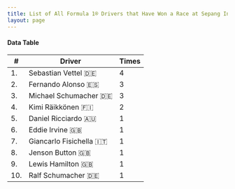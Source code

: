 ```yaml
---
title: List of All Formula 1® Drivers that Have Won a Race at Sepang International Circuit
layout: page
---
```


<canvas id="chart" width="400" height="180"></canvas>
<script>
var data = {
    "datasets": [
        {
            "backgroundColor": "#f3a935",
            "borderColor": "#f68639",
            "borderWidth": 1,
            "data": [
                4.0,
                3.0,
                3.0,
                2.0,
                1.0,
                1.0,
                1.0,
                1.0,
                1.0,
                1.0
            ],
            "label": "Times"
        }
    ],
    "labels": [
        "Sebastian Vettel 🇩🇪",
        "Fernando Alonso 🇪🇸",
        "Michael Schumacher 🇩🇪",
        "Kimi Räikkönen 🇫🇮",
        "Daniel Ricciardo 🇦🇺",
        "Eddie Irvine 🇬🇧",
        "Giancarlo Fisichella 🇮🇹",
        "Jenson Button 🇬🇧",
        "Lewis Hamilton 🇬🇧",
        "Ralf Schumacher 🇩🇪"
    ]
};
var options = {
  legend: {
    display: false
  },
  scales: {
    xAxes: [{
      ticks: {
        beginAtZero: true,
        maxRotation: 180
      }
    }],
    yAxes: [{
      ticks: {
        beginAtZero: true
      }
    }]
  }
};
new Chart("chart", {
    data: data,
    type: 'bar',
    options: options
});
</script>



#### Data Table

| # | Driver | Times |
|--|--|--|
| 1. | Sebastian Vettel 🇩🇪 | 4 |
| 2. | Fernando Alonso 🇪🇸 | 3 |
| 3. | Michael Schumacher 🇩🇪 | 3 |
| 4. | Kimi Räikkönen 🇫🇮 | 2 |
| 5. | Daniel Ricciardo 🇦🇺 | 1 |
| 6. | Eddie Irvine 🇬🇧 | 1 |
| 7. | Giancarlo Fisichella 🇮🇹 | 1 |
| 8. | Jenson Button 🇬🇧 | 1 |
| 9. | Lewis Hamilton 🇬🇧 | 1 |
| 10. | Ralf Schumacher 🇩🇪 | 1 |
